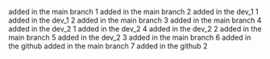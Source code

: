 <!--
 * @Author: your name
 * @Date: 2020-12-31 12:20:57
 * @LastEditTime: 2020-12-31 13:24:53
 * @LastEditors: Please set LastEditors
 * @Description: In User Settings Edit
 * @FilePath: \git_learning\README.md
-->

added in the main branch 1
added in the main branch 2
added in the dev_1 1
added in the dev_1 2
added in the main branch 3
added in the main branch 4
added in the dev_2 1 added in the dev_2 4
added in the dev_2 2
added in the main branch 5
added in the dev_2 3
added in the main branch 6
added in the github
added in the main branch 7
added in the github 2